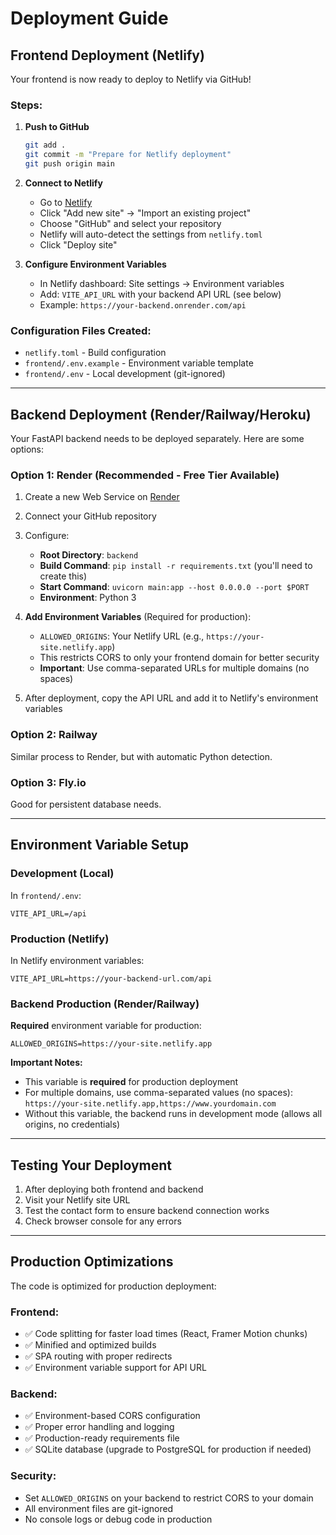 # Deployment Guide

## Frontend Deployment (Netlify)

Your frontend is now ready to deploy to Netlify via GitHub!

### Steps:

1. **Push to GitHub**
   ```bash
   git add .
   git commit -m "Prepare for Netlify deployment"
   git push origin main
   ```

2. **Connect to Netlify**
   - Go to [Netlify](https://netlify.com)
   - Click "Add new site" → "Import an existing project"
   - Choose "GitHub" and select your repository
   - Netlify will auto-detect the settings from `netlify.toml`
   - Click "Deploy site"

3. **Configure Environment Variables**
   - In Netlify dashboard: Site settings → Environment variables
   - Add: `VITE_API_URL` with your backend API URL (see below)
   - Example: `https://your-backend.onrender.com/api`

### Configuration Files Created:
- `netlify.toml` - Build configuration
- `frontend/.env.example` - Environment variable template
- `frontend/.env` - Local development (git-ignored)

---

## Backend Deployment (Render/Railway/Heroku)

Your FastAPI backend needs to be deployed separately. Here are some options:

### Option 1: Render (Recommended - Free Tier Available)

1. Create a new Web Service on [Render](https://render.com)
2. Connect your GitHub repository
3. Configure:
   - **Root Directory**: `backend`
   - **Build Command**: `pip install -r requirements.txt` (you'll need to create this)
   - **Start Command**: `uvicorn main:app --host 0.0.0.0 --port $PORT`
   - **Environment**: Python 3

4. **Add Environment Variables** (Required for production):
   - `ALLOWED_ORIGINS`: Your Netlify URL (e.g., `https://your-site.netlify.app`)
   - This restricts CORS to only your frontend domain for better security
   - **Important**: Use comma-separated URLs for multiple domains (no spaces)

5. After deployment, copy the API URL and add it to Netlify's environment variables

### Option 2: Railway

Similar process to Render, but with automatic Python detection.

### Option 3: Fly.io

Good for persistent database needs.

---

## Environment Variable Setup

### Development (Local)
In `frontend/.env`:
```
VITE_API_URL=/api
```

### Production (Netlify)
In Netlify environment variables:
```
VITE_API_URL=https://your-backend-url.com/api
```

### Backend Production (Render/Railway)
**Required** environment variable for production:
```
ALLOWED_ORIGINS=https://your-site.netlify.app
```

**Important Notes:**
- This variable is **required** for production deployment
- For multiple domains, use comma-separated values (no spaces):
  `https://your-site.netlify.app,https://www.yourdomain.com`
- Without this variable, the backend runs in development mode (allows all origins, no credentials)

---

## Testing Your Deployment

1. After deploying both frontend and backend
2. Visit your Netlify site URL
3. Test the contact form to ensure backend connection works
4. Check browser console for any errors

---

## Production Optimizations

The code is optimized for production deployment:

### Frontend:
- ✅ Code splitting for faster load times (React, Framer Motion chunks)
- ✅ Minified and optimized builds
- ✅ SPA routing with proper redirects
- ✅ Environment variable support for API URL

### Backend:
- ✅ Environment-based CORS configuration
- ✅ Proper error handling and logging
- ✅ Production-ready requirements file
- ✅ SQLite database (upgrade to PostgreSQL for production if needed)

### Security:
- Set `ALLOWED_ORIGINS` on your backend to restrict CORS to your domain
- All environment files are git-ignored
- No console logs or debug code in production
